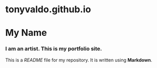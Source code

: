 # tonyvaldo.github.io
# My Name

### I am an artist. This is my portfolio site.

This is a *README* file for my repository. It is written using **Markdown**.
